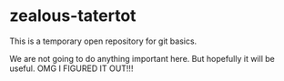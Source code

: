 # zealous-tatertot
This is a temporary open repository for git basics.

We are not going to do anything important here.
But hopefully it will be useful.
OMG I FIGURED IT OUT!!!
